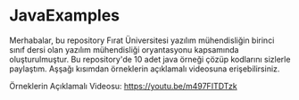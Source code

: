 # JavaExamples
Merhabalar, bu repository Fırat Üniversitesi yazılım mühendisliğin birinci sınıf dersi olan yazılım mühendisliği oryantasyonu kapsamında oluşturulmuştur.
Bu repository'de 10 adet java örneği çözüp kodlarını sizlerle paylaştım. Aşşağı kısımdan örneklerin açıklamalı videosuna erişebilirsiniz.

Örneklerin Açıklamalı Videosu: https://youtu.be/m497FITDTzk
